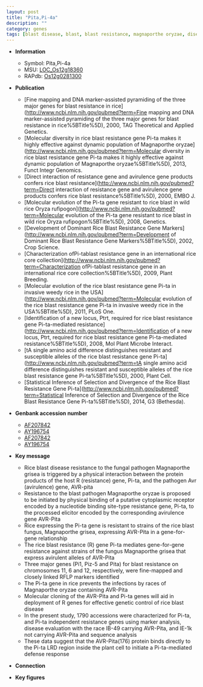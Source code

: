 ```yaml
---
layout: post
title: "Pita,Pi-4a"
description: ""
category: genes
tags: [blast disease, blast, blast resistance, magnaporthe oryzae, disease, resistant, defense response, defense, disease resistance]
---
```


* **Information**  
    + Symbol: Pita,Pi-4a  
    + MSU: [LOC_Os12g18360](http://rice.plantbiology.msu.edu/cgi-bin/ORF_infopage.cgi?orf=LOC_Os12g18360)  
    + RAPdb: [Os12g0281300](http://rapdb.dna.affrc.go.jp/viewer/gbrowse_details/irgsp1?name=Os12g0281300)  

* **Publication**  
    + [Fine mapping and DNA marker-assisted pyramiding of the three major genes for blast resistance in rice](http://www.ncbi.nlm.nih.gov/pubmed?term=Fine mapping and DNA marker-assisted pyramiding of the three major genes for blast resistance in rice%5BTitle%5D), 2000, TAG Theoretical and Applied Genetics.
    + [Molecular diversity in rice blast resistance gene Pi-ta makes it highly effective against dynamic population of Magnaporthe oryzae](http://www.ncbi.nlm.nih.gov/pubmed?term=Molecular diversity in rice blast resistance gene Pi-ta makes it highly effective against dynamic population of Magnaporthe oryzae%5BTitle%5D), 2013, Funct Integr Genomics.
    + [Direct interaction of resistance gene and avirulence gene products confers rice blast resistance](http://www.ncbi.nlm.nih.gov/pubmed?term=Direct interaction of resistance gene and avirulence gene products confers rice blast resistance%5BTitle%5D), 2000, EMBO J.
    + [Molecular evolution of the Pi-ta gene resistant to rice blast in wild rice Oryza rufipogon](http://www.ncbi.nlm.nih.gov/pubmed?term=Molecular evolution of the Pi-ta gene resistant to rice blast in wild rice Oryza rufipogon%5BTitle%5D), 2008, Genetics.
    + [Development of Dominant Rice Blast Resistance Gene Markers](http://www.ncbi.nlm.nih.gov/pubmed?term=Development of Dominant Rice Blast Resistance Gene Markers%5BTitle%5D), 2002, Crop Science.
    + [Characterization ofPi-tablast resistance gene in an international rice core collection](http://www.ncbi.nlm.nih.gov/pubmed?term=Characterization ofPi-tablast resistance gene in an international rice core collection%5BTitle%5D), 2009, Plant Breeding.
    + [Molecular evolution of the rice blast resistance gene Pi-ta in invasive weedy rice in the USA](http://www.ncbi.nlm.nih.gov/pubmed?term=Molecular evolution of the rice blast resistance gene Pi-ta in invasive weedy rice in the USA%5BTitle%5D), 2011, PLoS One.
    + [Identification of a new locus, Ptrt, required for rice blast resistance gene Pi-ta-mediated resistance](http://www.ncbi.nlm.nih.gov/pubmed?term=Identification of a new locus, Ptrt, required for rice blast resistance gene Pi-ta-mediated resistance%5BTitle%5D), 2008, Mol Plant Microbe Interact.
    + [tA single amino acid difference distinguishes resistant and susceptible alleles of the rice blast resistance gene Pi-ta](http://www.ncbi.nlm.nih.gov/pubmed?term=tA single amino acid difference distinguishes resistant and susceptible alleles of the rice blast resistance gene Pi-ta%5BTitle%5D), 2000, Plant Cell.
    + [Statistical Inference of Selection and Divergence of the Rice Blast Resistance Gene Pi-ta](http://www.ncbi.nlm.nih.gov/pubmed?term=Statistical Inference of Selection and Divergence of the Rice Blast Resistance Gene Pi-ta%5BTitle%5D), 2014, G3 (Bethesda).

* **Genbank accession number**  
    + [AF207842](http://www.ncbi.nlm.nih.gov/nuccore/AF207842)
    + [AY196754](http://www.ncbi.nlm.nih.gov/nuccore/AY196754)
    + [AF207842](http://www.ncbi.nlm.nih.gov/nuccore/AF207842)
    + [AY196754](http://www.ncbi.nlm.nih.gov/nuccore/AY196754)

* **Key message**  
    + Rice blast disease resistance to the fungal pathogen Magnaporthe grisea is triggered by a physical interaction between the protein products of the host R (resistance) gene, Pi-ta, and the pathogen Avr (avirulence) gene, AVR-pita
    + Resistance to the blast pathogen Magnaporthe oryzae is proposed to be initiated by physical binding of a putative cytoplasmic receptor encoded by a nucleotide binding site-type resistance gene, Pi-ta, to the processed elicitor encoded by the corresponding avirulence gene AVR-Pita
    + Rice expressing the Pi-ta gene is resistant to strains of the rice blast fungus, Magnaporthe grisea, expressing AVR-Pita in a gene-for-gene relationship
    + The rice blast resistance (R) gene Pi-ta mediates gene-for-gene resistance against strains of the fungus Magnaporthe grisea that express avirulent alleles of AVR-Pita
    + Three major genes (Pi1, Piz-5 and Pita) for blast resistance on chromosomes 11, 6 and 12, respectively, were fine-mapped and closely linked RFLP markers identified
    + The Pi-ta gene in rice prevents the infections by races of Magnaporthe oryzae containing AVR-Pita
    + Molecular cloning of the AVR-Pita and Pi-ta genes will aid in deployment of R genes for effective genetic control of rice blast disease
    + In the present study, 1790 accessions were characterized for Pi-ta, and Pi-ta independent resistance genes using marker analysis, disease evaluation with the race IB-49 carrying AVR-Pita, and IE-1k not carrying AVR-Pita and sequence analysis
    + These data suggest that the AVR-Pita(176) protein binds directly to the Pi-ta LRD region inside the plant cell to initiate a Pi-ta-mediated defense response

* **Connection**  

* **Key figures**  


